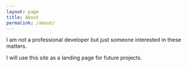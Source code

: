 ```yaml
---
layout: page
title: About
permalink: /about/
---
```


I am not a professional developer but just someone interested in these matters.

I will use this site as a landing page for future projects.
